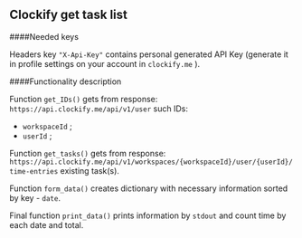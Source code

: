 ## Clockify get task list

####Needed keys

Headers key ` "X-Api-Key" `
contains personal generated API Key (generate it in profile settings 
on your account in `clockify.me` ).

####Functionality description

Function `get_IDs()` gets from response: `https://api.clockify.me/api/v1/user` such IDs:
* `workspaceId` ;
* `userId` ;

Function `get_tasks()` gets from response: 
`https://api.clockify.me/api/v1/workspaces/{workspaceId}/user/{userId}/time-entries` 
existing task(s).

Function `form_data()` creates dictionary with necessary information sorted by key - `date`.

Final function `print_data()` prints information by `stdout` 
and count time by each date and total.
